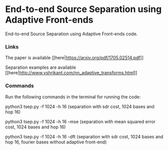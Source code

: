 # End-to-end Source Separation using Adaptive Front-ends
End-to-end Source Separation using Adaptive Front-ends code. 

### Links
The paper is available [[here|https://arxiv.org/pdf/1705.02514.pdf]]

Separation examples are available [[here|http://www.vshrikant.com/nn_adaptive_transforms.html]]

### Commands
Run the following commands in the terminal for running the code:

python3 tsep.py -f 1024 -h 16 (separation with sdr cost, 1024 bases and hop 16)

python3 tsep.py -f 1024 -h 16 -mse (separation with mean squared error cost, 1024 bases and hop 16)

python3 tsep.py -f 1024 -h 16 -dft (separation with sdr cost, 1024 bases and hop 16, fourier bases without adaptive front-end)
